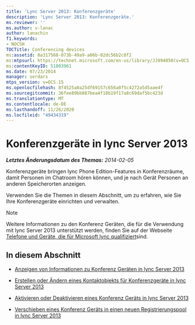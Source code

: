 ```yaml
---
title: 'Lync Server 2013: Konferenzgeräte'
description: 'Lync Server 2013: Konferenzgeräte.'
ms.reviewer: ''
ms.author: v-lanac
author: lanachin
f1.keywords:
- NOCSH
TOCTitle: Conferencing devices
ms:assetid: 8a317568-073b-49a9-a06b-02dc56b2c8f2
ms:mtpsurl: https://technet.microsoft.com/en-us/library/JJ994050(v=OCS.15)
ms:contentKeyID: 51803961
ms.date: 07/23/2014
manager: serdars
mtps_version: v=OCS.15
ms.openlocfilehash: 8f4525a0a25df69157c656a8f5c4272a5d5aae4f
ms.sourcegitcommit: 36fee89bb887bea4f18b19f17a8c69daf5bc423d
ms.translationtype: MT
ms.contentlocale: de-DE
ms.lasthandoff: 11/26/2020
ms.locfileid: "49434319"
---
```

# <a name="conferencing-devices-in-lync-server-2013"></a>Konferenzgeräte in lync Server 2013

<div data-xmlns="http://www.w3.org/1999/xhtml">

<div class="topic" data-xmlns="http://www.w3.org/1999/xhtml" data-msxsl="urn:schemas-microsoft-com:xslt" data-cs="https://msdn.microsoft.com/">

<div data-asp="https://msdn2.microsoft.com/asp">



</div>

<div id="mainSection">

<div id="mainBody">

<span> </span>

_**Letztes Änderungsdatum des Themas:** 2014-02-05_

Konferenzgeräte bringen lync Phone Edition-Features in Konferenzräume, damit Personen im Chatroom hören können, und je nach Gerät Personen an anderen Speicherorten anzeigen.

Verwenden Sie die Themen in diesem Abschnitt, um zu erfahren, wie Sie Ihre Konferenzgeräte einrichten und verwalten.

<div>


> [!NOTE]  
> Weitere Informationen zu den Konferenz Geräten, die für die Verwendung mit lync Server 2013 unterstützt werden, finden Sie auf der Webseite <A href="https://technet.microsoft.com/lync/gg278164.aspx">Telefone und Geräte, die für Microsoft lync qualifiziert</A>sind.



</div>

<div>

## <a name="in-this-section"></a>In diesem Abschnitt

  - [Anzeigen von Informationen zu Konferenz Geräten in lync Server 2013](lync-server-2013-view-conferencing-device-information.md)

  - [Erstellen oder Ändern eines Kontaktobjekts für Konferenzgeräte in lync Server 2013](lync-server-2013-create-or-modify-a-conferencing-device-contact-object.md)

  - [Aktivieren oder Deaktivieren eines Konferenz Geräts in lync Server 2013](lync-server-2013-enable-or-disable-a-conferencing-device.md)

  - [Verschieben eines Konferenz Geräts in einen neuen Registrierungspool in lync Server 2013](lync-server-2013-move-a-conferencing-device-to-a-new-registrar-pool.md)

</div>

</div>

<span> </span>

</div>

</div>

</div>
